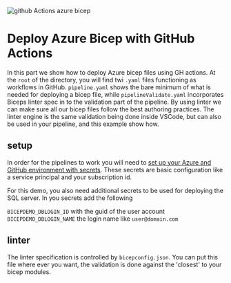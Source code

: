 ![github Actions azure bicep](https://docs.microsoft.com/en-us/learn/achievements/bicep/bicep-github-actions.svg)  
# Deploy Azure Bicep with GitHub Actions

In this part we show how to deploy Azure bicep files using GH actions. At the `root` of the directory, you will find twi `.yaml` files functioning as workflows in GitHub. 
`pipeline.yaml` shows the bare minimum of what is needed for deploying a bicep file, while `pipelineValidate.yaml` incorporates Biceps linter spec in to the validation part of the pipeline. By using linter we can make sure all our bicep files follow the best authoring practices. The linter engine is the same validation being done inside VSCode, but can also be used in your pipeline, and this example show how.

## setup

In order for the pipelines to work you will need to [set up your Azure and GitHub environment with secrets](https://docs.microsoft.com/en-us/azure/azure-resource-manager/bicep/deploy-github-actions?WT.mc_id=AZ-MVP-5003437). These secrets are basic configuration like a service principal and your subscription id.

For this demo, you also need additional secrets to be used for deploying the SQL server. In you secrets add the following

`BICEPDEMO_DBLOGIN_ID` with the guid of the user account
`BICEPDEMO_DBLOGIN_NAME` the login name like `user@domain.com`

## linter
The linter specification is controlled by `bicepconfig.json`. You can put this file where ever you want, the validation is done against the 'closest' to your bicep modules.